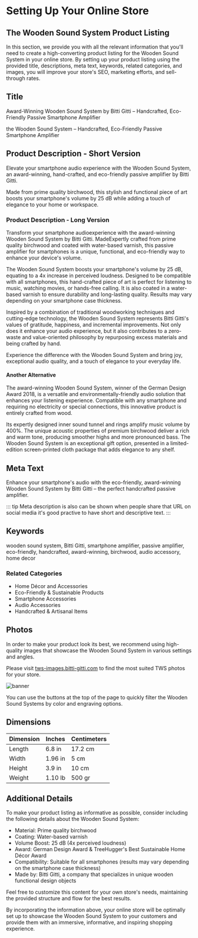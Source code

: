 # Setting Up Your Online Store

## The Wooden Sound System Product Listing

In this section, we provide you with all the relevant information that you'll need to create a high-converting product listing for the Wooden Sound System in your online store. By setting up your product listing using the provided title, descriptions, meta text, keywords, related categories, and images, you will improve your store's SEO, marketing efforts, and sell-through rates.

## Title

<CopyInfoBox>
  <p>
  Award-Winning Wooden Sound System by Bitti Gitti – Handcrafted, Eco-Friendly Passive Smartphone Amplifier
  </p>
  </CopyInfoBox>

<CopyInfoBox>
  <p>
  the Wooden Sound System – Handcrafted, Eco-Friendly Passive Smartphone Amplifier
  </p>
  </CopyInfoBox>


## Product Description - Short Version
<CopyInfoBox>
  <p>
  Elevate your smartphone audio experience with the Wooden Sound System, an award-winning, hand-crafted, and eco-friendly passive amplifier by Bitti Gitti.
  </p>
  <p>
  Made from prime quality birchwood, this stylish and functional piece of art boosts your smartphone's volume by 25 dB while adding a touch of elegance to your home or workspace.
  </p>
  </CopyInfoBox>


### Product Description - Long Version

<CopyInfoBox>
  <p>
    Transform your smartphone audioexperience with the award-winning Wooden Sound System by Bitti Gitti. MadeExpertly crafted from prime quality birchwood and coated with water-based varnish, this passive amplifier for smartphones is a unique, functional, and eco-friendly way to enhance your device's volume.
  </p>
  <p>
    The Wooden Sound System boosts your smartphone's volume by 25 dB, equating to a 4x increase in perceived loudness. Designed to be compatible with all smartphones, this hand-crafted piece of art is perfect for listening to music, watching movies, or hands-free calling. It is also coated in a water-based varnish to ensure durability and long-lasting quality. Results may vary depending on your smartphone case thickness.
  </p>
  <p>
  Inspired by a combination of traditional woodworking techniques and cutting-edge technology, the Wooden Sound System represents Bitti Gitti's values of gratitude, happiness, and incremental improvements. Not only does it enhance your audio experience, but it also contributes to a zero-waste and value-oriented philosophy by repurposing excess materials and being crafted by hand.
  </p>

  <p>
  Experience the difference with the Wooden Sound System and bring joy, exceptional audio quality, and a touch of elegance to your everyday life.
  </p>
</CopyInfoBox>

#### Another Alternative

<CopyInfoBox>
  <p>
The award-winning Wooden Sound System, winner of the German Design Award 2018, is a versatile and environmentally-friendly audio solution that enhances your listening experience. Compatible with any smartphone and requiring no electricity or special connections, this innovative product is entirely crafted from wood.
 </p>
  <p>
Its expertly designed inner sound tunnel and rings amplify music volume by 400%. The unique acoustic properties of premium birchwood deliver a rich and warm tone, producing smoother highs and more pronounced bass. The Wooden Sound System is an exceptional gift option, presented in a limited-edition screen-printed cloth package that adds elegance to any shelf.
 </p>
</CopyInfoBox>

## Meta Text

<CopyInfoBox>
  <p>
 Enhance your smartphone's audio with the eco-friendly, award-winning Wooden Sound System by Bitti Gitti – the perfect handcrafted passive amplifier.
  </p>
  </CopyInfoBox>


::: tip 
Meta description is also can be shown when people share that URL on social media it's good practive to have short and descriptive text.
:::


## Keywords

<CopyInfoBox>
  <p>
 wooden sound system, Bitti Gitti, smartphone amplifier, passive amplifier, eco-friendly, handcrafted, award-winning, birchwood, audio accessory, home decor
  </p>
  </CopyInfoBox>

### Related Categories
- Home Décor and Accessories
- Eco-Friendly & Sustainable Products
- Smartphone Accessories
- Audio Accessories
- Handcrafted & Artisanal Items

## Photos
In order to make your product look its best, we recommend using high-quality images that showcase the Wooden Sound System in various settings and angles. 

Please visit [tws-images.bitti-gitti.com](https://tws-images.bitti-gitti.com) to find the most suited TWS photos for your store.

![banner](/images1.jpg)

You can use the buttons at the top of the page to quickly filter the Wooden Sound Systems by color and engraving options.

## Dimensions

| Dimension | Inches | Centimeters |
|-----------|--------|-------------|
| Length    | 6.8 in | 17.2 cm     |
| Width     | 1.96 in| 5 cm        |
| Height    | 3.9 in | 10 cm       |
| Weight    | 1.10 lb| 500 gr      |

## Additional Details
To make your product listing as informative as possible, consider including the following details about the Wooden Sound System:

- Material: Prime quality birchwood
- Coating: Water-based varnish
- Volume Boost: 25 dB (4x perceived loudness)
- Award: German Design Award & TreeHugger's Best Sustainable Home Décor Award
- Compatibility: Suitable for all smartphones (results may vary depending on the smartphone case thickness)
- Made by: Bitti Gitti, a company that specializes in unique wooden functional design objects


Feel free to customize this content for your own store's needs, maintaining the provided structure and flow for the best results. 

By incorporating the information above, your online store will be optimally set up to showcase the Wooden Sound System to your customers and provide them with an immersive, informative, and inspiring shopping experience.